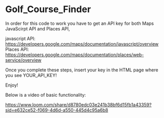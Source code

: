 # Golf_Course_Finder

In order for this code to work you have to get an API key for both Maps JavaScirpt API and Places API,

javascript API: https://developers.google.com/maps/documentation/javascript/overview        
Places API: https://developers.google.com/maps/documentation/places/web-service/overview 

Once you complete these steps, insert your key in the HTML page where you see YOUR_API_KEY!

Enjoy!

Below  is a video of basic functionality: 

https://www.loom.com/share/d8780edc03e241b38bf6d15fb1a43359?sid=e632ce52-f069-4d6d-a550-445d4c95a6b8
